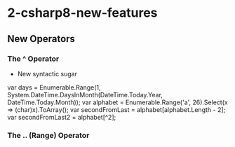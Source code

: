 # 2-csharp8-new-features

## New Operators
### The **^** Operator
- New syntactic sugar

var days = Enumerable.Range(1, System.DateTime.DaysInMonth(DateTime.Today.Year, DateTime.Today.Month));
var alphabet = Enumerable.Range('a', 26).Select(x => (char)x).ToArray();
var secondFromLast = alphabet[alphabet.Length - 2];
var secondFromLast2 = alphabet[^2];

### The **..** (Range) Operator






